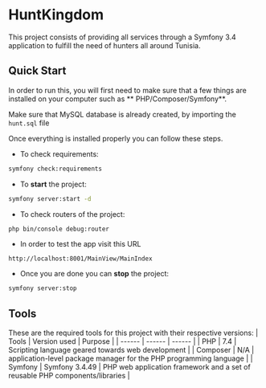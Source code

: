# HuntKingdom
This project consists of providing all services through a Symfony 3.4 application to fulfill the need of hunters all around Tunisia.
## Quick Start
In order to run this, you will first need to make sure that a few things are installed on your computer such as ** PHP/Composer/Symfony**.

Make sure that MySQL database is already created, by importing the `hunt.sql` file  

Once everything is installed properly you can follow these steps.

- To check requirements:
```sh
symfony check:requirements
```
- To **start** the project:
```sh
symfony server:start -d
```
- To check routers of the project:
```sh
php bin/console debug:router
```
- In order to test the app visit this URL
```
http://localhost:8001/MainView/MainIndex
```
- Once you are done you can **stop** the project:
```sh
symfony server:stop
```

## Tools
These are the required tools for this project with their respective versions:
| Tools | Version used | Purpose |
| ------ | ------ | ------ |
| PHP | 7.4 | Scripting language geared towards web development |
| Composer | N/A | application-level package manager for the PHP programming language  |
| Symfony | Symfony 3.4.49 | PHP web application framework and a set of reusable PHP components/libraries |